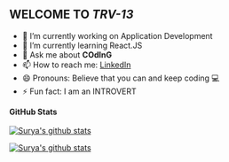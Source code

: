 ## WELCOME TO _TRV-13_

- 🔭 I’m currently working on Application Development
- 🌱 I’m currently learning React.JS
- 💬 Ask me about **COdInG**
- 📫 How to reach me: [LinkedIn](https://www.linkedin.com/in/suryanarayan-rath-13trv/)
- 😄 Pronouns: Believe that you can and keep coding 💻
- ⚡ Fun fact: I am an INTROVERT


**GitHub Stats**
<br />
<br />
<a href="https://github.com/surya-trv-13">
 <img align="center" src="https://github-readme-stats.vercel.app/api/top-langs/?username=surya-trv-13&hide=jupyter%20notebook&show_icons=true&theme=cobalt" alt="Surya's github stats"/></a>

<a href="https://github.com/surya-trv-13">
 <img align="center" src="https://github-readme-stats.vercel.app/api?username=surya-trv-13&theme=highcontrast" alt="Surya's github stats"/></a>

